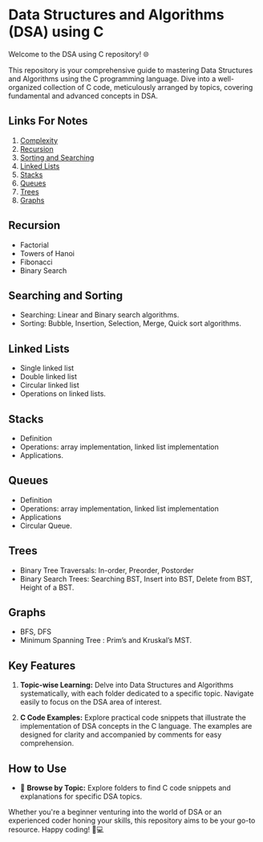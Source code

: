# Data Structures and Algorithms (DSA) using C

Welcome to the DSA using C repository! 🌐

This repository is your comprehensive guide to mastering Data Structures and Algorithms using the C programming language. Dive into a well-organized collection of C code, meticulously arranged by topics, covering fundamental and advanced concepts in DSA.


## Links For Notes

1. [Complexity](https://vigneshvaranasi.github.io/DSA_Using_C/Notes/Complexity)
2. [Recursion](https://vigneshvaranasi.github.io/DSA_Using_C/Notes/Recursion)
3. [Sorting and Searching](#sorting-and-searching)
4. [Linked Lists](#linked-lists)
5. [Stacks](https://vigneshvaranasi.github.io/DSA_Using_C/Notes/Stack)
6. [Queues](https://vigneshvaranasi.github.io/DSA_Using_C/Notes/Queues)
7. [Trees](https://vigneshvaranasi.github.io/DSA_Using_C/Notes/Trees)
8. [Graphs](#graphs)

## Recursion

- Factorial
- Towers of Hanoi
- Fibonacci
- Binary Search

## Searching and Sorting

- Searching: Linear and Binary search algorithms.
- Sorting: Bubble, Insertion, Selection, Merge, Quick sort algorithms.

## Linked Lists

- Single linked list
- Double linked list
- Circular linked list
- Operations on linked lists.

## Stacks

- Definition
- Operations: array implementation, linked list implementation
- Applications.

## Queues

- Definition
- Operations: array implementation, linked list implementation
- Applications
- Circular Queue.

## Trees

- Binary Tree Traversals: In-order, Preorder, Postorder
- Binary Search Trees: Searching BST, Insert into BST, Delete from BST, Height of a BST.

## Graphs

- BFS, DFS
- Minimum Spanning Tree : Prim’s and Kruskal’s MST.


## Key Features

1. **Topic-wise Learning:** Delve into Data Structures and Algorithms systematically, with each folder dedicated to a specific topic. Navigate easily to focus on the DSA area of interest.

2. **C Code Examples:** Explore practical code snippets that illustrate the implementation of DSA concepts in the C language. The examples are designed for clarity and accompanied by comments for easy comprehension.


## How to Use

- 📂 **Browse by Topic:** Explore folders to find C code snippets and explanations for specific DSA topics.

Whether you're a beginner venturing into the world of DSA or an experienced coder honing your skills, this repository aims to be your go-to resource. Happy coding! 🚀💻
